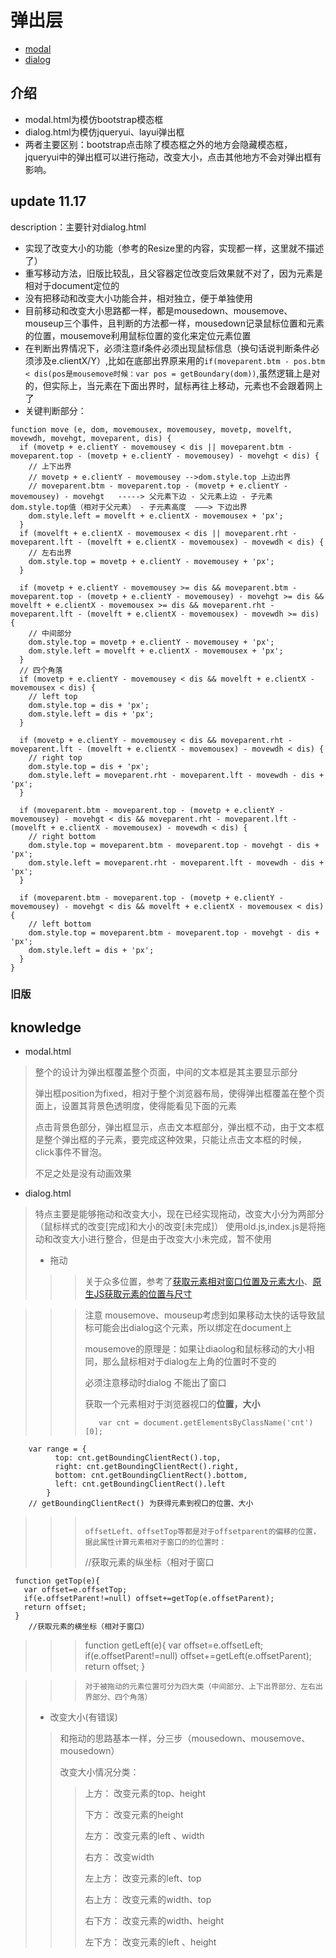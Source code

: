 # 弹出层
* [modal](https://wkstudy.github.io/smallplugs/Pop-uplayer/modal/modal.html)
* [dialog](https://wkstudy.github.io/smallplugs/Pop-uplayer/dialog/dialog.html)

## 介绍
* modal.html为模仿bootstrap模态框
* dialog.html为模仿jqueryui、layui弹出框
* 两者主要区别：bootstrap点击除了模态框之外的地方会隐藏模态框，jqueryui中的弹出框可以进行拖动，改变大小，点击其他地方不会对弹出框有影响。


## update 11.17
description：主要针对dialog.html

* 实现了改变大小的功能（参考的Resize里的内容，实现都一样，这里就不描述了）
* 重写移动方法，旧版比较乱，且父容器定位改变后效果就不对了，因为元素是相对于document定位的
* 没有把移动和改变大小功能合并，相对独立，便于单独使用
* 目前移动和改变大小思路都一样，都是mousedown、mousemove、mouseup三个事件，且判断的方法都一样，mousedown记录鼠标位置和元素的位置，mousemove利用鼠标位置的变化来定位元素位置
* 在判断出界情况下，必须注意if条件必须出现鼠标信息（换句话说判断条件必须涉及e.clientX/Y）,比如在底部出界原来用的`if(moveparent.btm - pos.btm < dis(pos是mousemove时候：var pos = getBoundary(dom))`,虽然逻辑上是对的，但实际上，当元素在下面出界时，鼠标再往上移动，元素也不会跟着网上了
*  关键判断部分：
```
function move (e, dom, movemousex, movemousey, movetp, movelft, movewdh, movehgt, moveparent, dis) {
  if (movetp + e.clientY - movemousey < dis || moveparent.btm - moveparent.top - (movetp + e.clientY - movemousey) - movehgt < dis) {
    // 上下出界
    // movetp + e.clientY - movemousey -->dom.style.top 上边出界
    // moveparent.btm - moveparent.top - (movetp + e.clientY - movemousey) - movehgt   -----> 父元素下边 - 父元素上边 - 子元素dom.style.top值（相对于父元素） - 子元素高度  ———> 下边出界
    dom.style.left = movelft + e.clientX - movemousex + 'px';
  }
  if (movelft + e.clientX - movemousex < dis || moveparent.rht - moveparent.lft - (movelft + e.clientX - movemousex) - movewdh < dis) {
    // 左右出界
    dom.style.top = movetp + e.clientY - movemousey + 'px';
  }

  if (movetp + e.clientY - movemousey >= dis && moveparent.btm - moveparent.top - (movetp + e.clientY - movemousey) - movehgt >= dis && movelft + e.clientX - movemousex >= dis && moveparent.rht - moveparent.lft - (movelft + e.clientX - movemousex) - movewdh >= dis) {
    // 中间部分
    dom.style.top = movetp + e.clientY - movemousey + 'px';
    dom.style.left = movelft + e.clientX - movemousex + 'px';
  }
  // 四个角落
  if (movetp + e.clientY - movemousey < dis && movelft + e.clientX - movemousex < dis) {
    // left top
    dom.style.top = dis + 'px';
    dom.style.left = dis + 'px';
  }

  if (movetp + e.clientY - movemousey < dis && moveparent.rht - moveparent.lft - (movelft + e.clientX - movemousex) - movewdh < dis) {
    // right top
    dom.style.top = dis + 'px';
    dom.style.left = moveparent.rht - moveparent.lft - movewdh - dis + 'px';
  }

  if (moveparent.btm - moveparent.top - (movetp + e.clientY - movemousey) - movehgt < dis && moveparent.rht - moveparent.lft - (movelft + e.clientX - movemousex) - movewdh < dis) {
    // right bottom
    dom.style.top = moveparent.btm - moveparent.top - movehgt - dis + 'px';
    dom.style.left = moveparent.rht - moveparent.lft - movewdh - dis + 'px';
  }

  if (moveparent.btm - moveparent.top - (movetp + e.clientY - movemousey) - movehgt < dis && movelft + e.clientX - movemousex < dis) {
    // left bottom
    dom.style.top = moveparent.btm - moveparent.top - movehgt - dis + 'px';
    dom.style.left = dis + 'px';
  }
}
```


### 旧版
## knowledge
* modal.html

> 整个的设计为弹出框覆盖整个页面，中间的文本框是其主要显示部分
>
> 弹出框position为fixed，相对于整个浏览器布局，使得弹出框覆盖在整个页面上，设置其背景色透明度，使得能看见下面的元素
> 
> 点击背景色部分，弹出框显示，点击文本框部分，弹出框不动，由于文本框是整个弹出框的子元素，要完成这种效果，只能让点击文本框的时候，click事件不冒泡。
> 
>  不足之处是没有动画效果 
  
* dialog.html

> 特点主要是能够拖动和改变大小，现在已经实现拖动，改变大小分为两部分（鼠标样式的改变[完成]和大小的改变[未完成]）
> 使用old.js,index.js是将拖动和改变大小进行整合，但是由于改变大小未完成，暂不使用
> 
> * 拖动
> 
> >> 关于众多位置，参考了[获取元素相对窗口位置及元素大小](https://www.cnblogs.com/jidi/p/get_position.html)、[原生JS获取元素的位置与尺寸](https://www.cnblogs.com/cloud-k/p/7681386.html)


> >> 注意 mousemove、mouseup考虑到如果移动太快的话导致鼠标可能会出dialog这个元素，所以绑定在document上
> >> 
> >> mousemove的原理是：如果让diaolog和鼠标移动的大小相同，那么鼠标相对于dialog左上角的位置时不变的 
> >> 
> >> 必须注意移动时dialog 不能出了窗口
> >> 
> >> 获取一个元素相对于浏览器视口的**位置，大小**
> >> ```
> >>    var cnt = document.getElementsByClassName('cnt')[0];
        var range = {
              top: cnt.getBoundingClientRect().top,
              right: cnt.getBoundingClientRect().right,
              bottom: cnt.getBoundingClientRect().bottom,
              left: cnt.getBoundingClientRect().left
            }
        // getBoundingClientRect() 为获得元素到视口的位置、大小
> >> ```
> >> 
> >> offsetLeft、offsetTop等都是对于offsetparent的偏移的位置，据此属性计算元素相对于窗口的的位置时：
> >> 
> >> ```
> >> 
> >> //获取元素的纵坐标（相对于窗口
>>>>
     function getTop(e){
       var offset=e.offsetTop;
       if(e.offsetParent!=null) offset+=getTop(e.offsetParent);
       return offset;
     }
        //获取元素的横坐标（相对于窗口）

>>>function getLeft(e){
           var offset=e.offsetLeft;
           if(e.offsetParent!=null) offset+=getLeft(e.offsetParent);
          return offset;
         }

> >> ```
> >> 对于被拖动的元素位置可分为四大类（中间部分、上下出界部分、左右出界部分、四个角落）
> 
> * 改变大小(有错误)
> 
> > 和拖动的思路基本一样，分三步（mousedown、mousemove、mousedown）
> > 
> > 改变大小情况分类：
> > > 上方： 改变元素的top、height
> > > 
> > > 下方： 改变元素的height
> > > 
> > > 左方： 改变元素的left 、width
> > > 
> > > 右方： 改变width
> > > 
> > > 左上方： 改变元素的left、top
> > > 
> > > 右上方： 改变元素的width、top
> > >  
> > > 右下方： 改变元素的width、height
> > > 
> > > 左下方： 改变元素的left 、height
